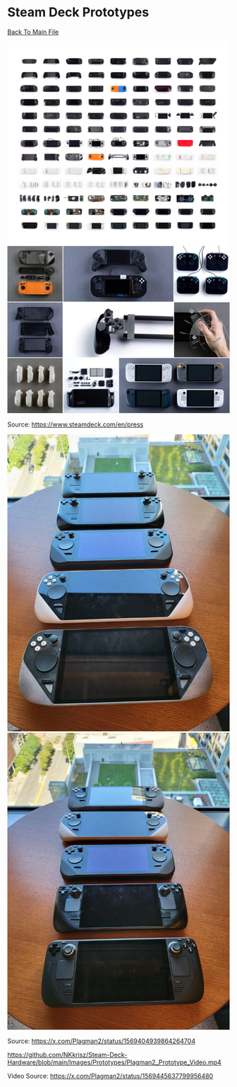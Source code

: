 # Steam Deck Prototypes
[Back To Main File](../README.md)

![Steam Deck Press Kit Prototypes 1](../Images/Prototypes/Valve_Prototypes_1.jpg)
![Steam Deck Press Kit Prototypes 2](../Images/Prototypes/Valve_Prototypes_2.jpg)

Source: https://www.steamdeck.com/en/press

![Pierre-Loup Griffais Prototypes 1](../Images/Prototypes/Plagman2_Prototypes_1.jpg)
![Pierre-Loup Griffais Prototypes 2](../Images/Prototypes/Plagman2_Prototypes_2.jpg)

Source: https://x.com/Plagman2/status/1569404939864264704

https://github.com/NKkrisz/Steam-Deck-Hardware/blob/main/Images/Prototypes/Plagman2_Prototype_Video.mp4

Video Source: https://x.com/Plagman2/status/1569445637799956480